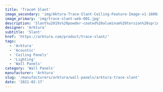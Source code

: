 ```yaml
---
title: 'Trace® Slant'
image_secondary: 'img/Aktura-Trace-Slant-Ceiling-Feature-Image-v1-1600x1600.png'
image_primary: 'img/trace-slant-web-001.jpg'
description: 'Slant%u2019s%20powder-coated%20aluminum%20torsion%20spring%20panels%20bring%20to%20life%20a%20modern%2C%20geometric%20design%20that%20fills%20a%20room%20with%20energy%20thanks%20to%20the%20long%20thin%20and%20thick%20lines%20that%20create%20a%20feeling%20of%20fast%20motion.%20Add%20our%20optional%20backlighting%20for%20a%20vibrant%20design%2C%20our%20InLine%20lighting%20for%20gentle%20illumination%2C%20or%20our%20Soft%20Sound%AE%20backer%20for%20sound%20control.'
designer: 'Arktura'
subtitle: 'Slant'
href: 'https://arktura.com/product/trace-slant/'
tags:
  - 'Arktura'
  - 'Acoustic'
  - 'Ceiling Panels'
  - 'Lighting'
  - 'Wall Panels'
category: 'Wall Panels'
manufacturer: 'Arktura'
slug: '/manufacturers/arktura/wall-panels/arktura-trace-slant'
date: '2021-02-17'
---
```

